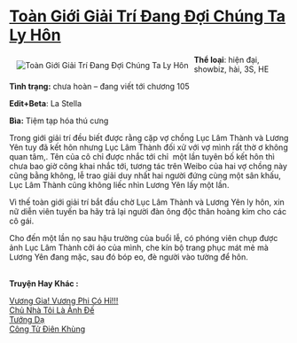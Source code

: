 <a href="https://utruyen.com/toan-gioi-giai-tri-dang-doi-chung-ta-ly-hon/19196/" title="Toàn Giới Giải Trí Đang Đợi Chúng Ta Ly Hôn"><h1>Toàn Giới Giải Trí Đang Đợi Chúng Ta Ly Hôn</h1></a><div style="display:table"><img align="right" style="float: left; padding: 10px;" src="https://utruyen.com/images/story/200x260/toan-gioi-giai-tri-dang-doi-chung-ta-ly-hon.jpg" alt="Toàn Giới Giải Trí Đang Đợi Chúng Ta Ly Hôn"><b>Thể loại</b>: hiện đại, showbiz, hài, 3S, HE<p></p><b>Tình trạng:</b> chưa hoàn – đang viết tới chương 105<p></p><b>Edit+Beta</b>: La Stella<p></p><b>Bìa:</b> Tiệm tạp hóa thú cưng<p></p>Trong giới giải trí đều biết được rằng cặp vợ chồng Lục Lâm Thành và Lương Yên tuy đã kết hôn nhưng Lục Lâm Thành đối xử với vợ mình rất thờ ơ không quan tâm,. Tên của cô chỉ được nhắc tới chỉ  một lần tuyên bố kết hôn thì chưa bao giờ công khai nhắc tới, tương tác trên Weibo của hai vợ chồng này cũng bằng không, lễ trao giải duy nhất hai người đứng cùng một sân khấu, Lục Lâm Thành cũng không liếc nhìn Lương Yên lấy một lần.<p></p>Vì thế toàn giới giải trí bắt đầu chờ Lục Lâm Thành và Lương Yên ly hôn, xin nữ diễn viên tuyến ba hãy trả lại người đàn ông độc thân hoàng kim cho các cô gái.<p></p>Cho đến một lần nọ sau hậu trường của buổi lễ, có phóng viên chụp được ảnh Lục Lâm Thành cởi áo của mình, che kín bộ trang phục mát mẻ mà Lương Yên đang mặc, sau đó bóp eo, đè người vào tường để hôn.</div><p><br><b>Truyện Hay Khác :</b></p><a href="https://utruyen.com/vuong-gia-vuong-phi-co-hi/11024/" alt="Vương Gia! Vương Phi Có Hỉ!!!">Vương Gia! Vương Phi Có Hỉ!!!</a><br/><a href="https://github.com/quanluxury/ngontinhhot/tree/master/truyenhay/19277/" alt="Chủ Nhà Tôi Là Ảnh Đế">Chủ Nhà Tôi Là Ảnh Đế</a><br/><a href="https://github.com/quanluxury/truyenhot/tree/master/truyenhay/9875/" alt="Tướng Dạ">Tướng Dạ</a><br/><a href="https://truyenhot2020.wordpress.com/2019/12/11/cong-tu-dien-khung/" alt="Công Tử Điên Khùng">Công Tử Điên Khùng</a><br/>